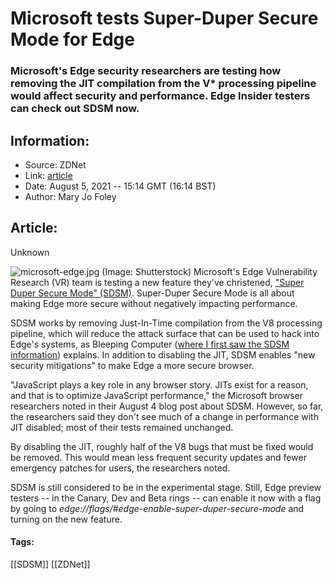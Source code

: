 # Microsoft tests Super-Duper Secure Mode for Edge
### Microsoft's Edge security researchers are testing how removing the JIT compilation from the V* processing pipeline would affect security and performance. Edge Insider testers can check out SDSM now.

## Information:
+ Source: ZDNet
+ Link: [article](https://www.zdnet.com/article/microsoft-is-testing-a-super-duper-secure-mode-for-its-edge-browser/)
+ Date: August 5, 2021 -- 15:14 GMT (16:14 BST)
+ Author: Mary Jo Foley


## Article:
Unknown

![microsoft-edge.jpg](https://www.zdnet.com/a/hub/i/r/2021/08/05/c2577ec7-d0d7-448c-8c69-09c9d5d02242/resize/1200xauto/0809546c60e70196a91206ab0fa5c7e9/microsoft-edge.jpg)
 (Image: Shutterstock)
 Microsoft's Edge Vulnerability Research (VR) team is testing a new feature they've christened, ["Super Duper Secure Mode" (SDSM)](https://microsoftedge.github.io/edgevr/posts/Super-Duper-Secure-Mode/). Super-Duper Secure Mode is all about making Edge more secure without negatively impacting performance.


SDSM works by removing Just-In-Time compilation from the V8 processing pipeline, which will reduce the attack surface that can be used to hack into Edge's systems, as Bleeping Computer ([where I first saw the SDSM information](https://www.bleepingcomputer.com/news/microsoft/microsoft-edge-just-got-a-super-duper-secure-mode-upgrade/)) explains. In addition to disabling the JIT, SDSM enables "new security mitigations" to make Edge a more secure browser.   
   
 "JavaScript plays a key role in any browser story. JITs exist for a reason, and that is to optimize JavaScript performance," the Microsoft browser researchers noted in their August 4 blog post about SDSM. However, so far, the researchers said they don't see much of a change in performance with JIT disabled; most of their tests remained unchanged.   
   
 By disabling the JIT, roughly half of the V8 bugs that must be fixed would be removed. This would mean less frequent security updates and fewer emergency patches for users, the researchers noted.   
   
 SDSM is still considered to be in the experimental stage. Still, Edge preview testers -- in the Canary, Dev and Beta rings -- can enable it now with a flag by going to *edge://flags/#edge-enable-super-duper-secure-mode* and turning on the new feature.   
 





#### Tags:
[[SDSM]] [[ZDNet]]
